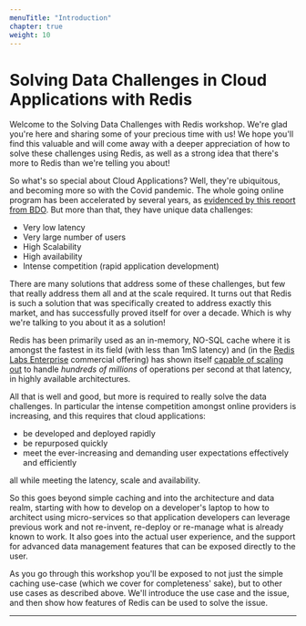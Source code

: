 ```yaml
---
menuTitle: "Introduction"
chapter: true
weight: 10
---
```

# Solving Data Challenges in Cloud Applications with Redis

Welcome to the Solving Data Challenges with Redis workshop. We're glad you're here and sharing some of your precious time with us! We hope you'll find this valuable and will come away with a deeper appreciation of how to solve these challenges using Redis, as well as a strong idea that there's more to Redis than we're telling you about!

So what's so special about Cloud Applications? Well, they're ubiquitous, and becoming more so with the Covid pandemic. The whole going online program has been accelerated by several years, as [evidenced by this report from BDO]. But more than that, they have unique data challenges:

- Very low latency
- Very large number of users
- High Scalability
- High availability
- Intense competition (rapid application development)

There are many solutions that address some of these challenges, but few that really address them all and at the scale required. It turns out that Redis is such a solution that was specifically created to address exactly this market, and has successfully proved itself for over a decade. Which is why we're talking to you about it as a solution!

Redis has been primarily used as an in-memory, NO-SQL cache where it is amongst the fastest in its field (with less than 1mS latency) and (in the [Redis Labs Enterprise] commercial offering) has shown itself [capable of scaling out] to handle _hundreds of millions_ of operations per second at that latency, in highly available architectures.

All that is well and good, but more is required to really solve the data challenges. In particular the intense competition amongst online providers is increasing, and this requires that cloud applications:

- be developed and deployed rapidly
- be repurposed quickly
- meet the ever-increasing and demanding user expectations effectively and efficiently

all while meeting the latency, scale and availability. 

So this goes beyond simple caching and into the architecture and data realm, starting with how to develop on a developer's laptop to how to architect using micro-services so that application developers can leverage previous work and not re-invent, re-deploy or re-manage what is already known to work. It also goes into the actual user experience, and the support for advanced data management features that can be exposed directly to the user. 

As you go through this workshop you'll be exposed to not just the simple caching use-case (which we cover for completeness' sake), but to other use cases as described above. We'll introduce the use case and the issue, and then show how features of Redis can be used to solve the issue. 




--------
[evidenced by this report from BDO]: https://www.bdo.com/insights/business-financial-advisory/strategy,-technology-transformation/covid-19-is-accelerating-the-rise-of-the-digital-e
[Redis Labs Enterprise]: https://redislabs.com/redis-enterprise/advantages/
[capable of scaling out]: https://redislabs.com/blog/redis-enterprise-extends-linear-scalability-200m-ops-sec/
